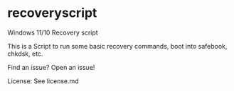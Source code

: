 # recoveryscript
Windows 11/10 Recovery script

This is a Script to run some basic recovery commands, boot into safebook, chkdsk, etc.

Find an issue? Open an issue!

License:
See license.md
